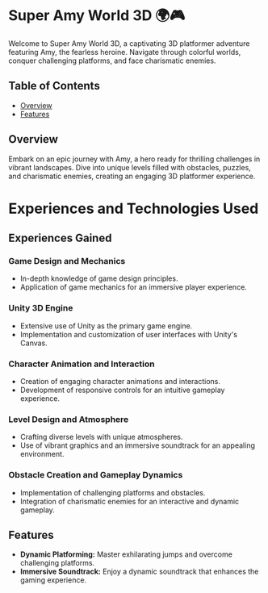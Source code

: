 # Super Amy World 3D 🌍🎮

Welcome to Super Amy World 3D, a captivating 3D platformer adventure featuring Amy, the fearless heroine. Navigate through colorful worlds, conquer challenging platforms, and face charismatic enemies.

## Table of Contents
- [Overview](#overview)
- [Features](#features)

## Overview

Embark on an epic journey with Amy, a hero ready for thrilling challenges in vibrant landscapes. Dive into unique levels filled with obstacles, puzzles, and charismatic enemies, creating an engaging 3D platformer experience.

# Experiences and Technologies Used

## Experiences Gained

### Game Design and Mechanics
- In-depth knowledge of game design principles.
- Application of game mechanics for an immersive player experience.

### Unity 3D Engine
- Extensive use of Unity as the primary game engine.
- Implementation and customization of user interfaces with Unity's Canvas.

### Character Animation and Interaction
- Creation of engaging character animations and interactions.
- Development of responsive controls for an intuitive gameplay experience.

### Level Design and Atmosphere
- Crafting diverse levels with unique atmospheres.
- Use of vibrant graphics and an immersive soundtrack for an appealing environment.

### Obstacle Creation and Gameplay Dynamics
- Implementation of challenging platforms and obstacles.
- Integration of charismatic enemies for an interactive and dynamic gameplay.

## Features

- **Dynamic Platforming:** Master exhilarating jumps and overcome challenging platforms.
- **Immersive Soundtrack:** Enjoy a dynamic soundtrack that enhances the gaming experience.

